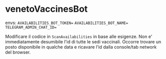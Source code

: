 # venetoVaccinesBot

envs:
`AVAILABILITIES_BOT_TOKEN=`
`AVAILABILITIES_BOT_NAME=`
`TELEGRAM_ADMIN_CHAT_ID=`

Modificare il codice in `ScanAvailabilities` in base alle esigenze.
Non e' immediatamente desumibile l'id di tutte le sedi vaccinali.
Occorre trovare un posto disponibile in qualche data e ricavare l'id dalla console/tab network del browser.


